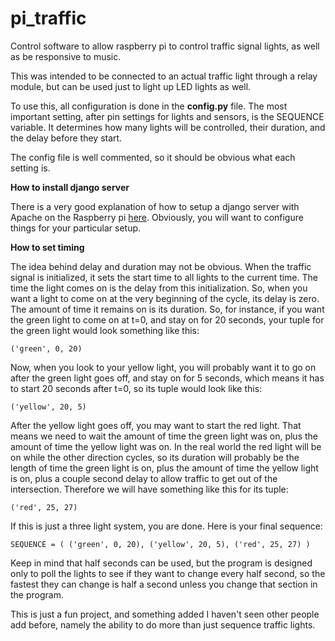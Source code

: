 # pi_traffic
Control software to allow raspberry pi to control traffic signal lights, as well as be responsive to music.

This was intended to be connected to an actual traffic light through a relay module, but can be used just to light up LED lights as well.

To use this, all configuration is done in the **config.py** file.  The most important setting, after pin settings for lights and sensors, is the SEQUENCE variable.  It determines how many lights will be controlled, their duration, and the delay before they start.

The config file is well commented, so it should be obvious what each setting is.

**How to install django server**

There is a very good explanation of how to setup a django server with Apache on the Raspberry pi [here](https://mikesmithers.wordpress.com/2017/02/21/configuring-django-with-apache-on-a-raspberry-pi/ "The Anti-Kyte Django on Raspberry Pi tutorial").  Obviously, you will want to configure things for your particular setup.

**How to set timing**

The idea behind delay and duration may not be obvious.  When the traffic signal is initialized, it sets the start time to all lights to the current time.  The time the light comes on is the delay from this initialization.  So, when you want a light to come on at the very beginning of the cycle, its delay is zero.  The amount of time it remains on is its duration.  So, for instance, if you want the green light to come on at t=0, and stay on for 20 seconds, your tuple for the green light would look something like this:

`('green', 0, 20)`

Now, when you look to your yellow light, you will probably want it to go on after the green light goes off, and stay on for 5 seconds, which means it has to start 20 seconds after t=0, so its tuple would look like this:

`('yellow', 20, 5)`

After the yellow light goes off, you may want to start the red light.  That means we need to wait the amount of time the green light was on, plus the amount of time the yellow light was on.  In the real world the red light will be on while the other direction cycles, so its duration will probably be the length of time the green light is on, plus the amount of time the yellow light is on, plus a couple second delay to allow traffic to get out of the intersection.  Therefore we will have something like this for its tuple:

`('red', 25, 27)`

If this is just a three light system, you are done.  Here is your final sequence:

`SEQUENCE = (
    ('green', 0, 20),
    ('yellow', 20, 5),
    ('red', 25, 27)
)`

Keep in mind that half seconds can be used, but the program is designed only to poll the lights to see if they want to change every half second, so the fastest they can change is half a second unless you change that section in the program.

This is just a fun project, and something added I haven't seen other people add before, namely the ability to do more than just sequence traffic lights.
